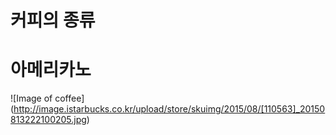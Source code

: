 커피의 종류
===========

# 아메리카노

![Image of coffee]
(http://image.istarbucks.co.kr/upload/store/skuimg/2015/08/[110563]_20150813222100205.jpg)
